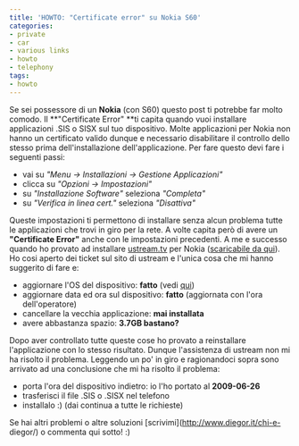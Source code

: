 ```yaml
---
title: 'HOWTO: "Certificate error" su Nokia S60'
categories:
- private
- car
- various links
- howto
- telephony
tags:
- howto
---
```

Se sei possessore di un **Nokia** (con S60) questo post ti potrebbe far molto
comodo. Il **"Certificate Error" **ti capita quando vuoi installare
applicazioni .SIS o SISX sul tuo dispositivo. Molte applicazioni per Nokia non
hanno un certificato valido dunque e necessario disabilitare il controllo
dello stesso prima dell'installazione dell'applicazione. Per fare questo devi
fare i seguenti passi:

  * vai su _"Menu -> Installazioni -> Gestione Applicazioni"_
  * clicca su _"Opzioni -> Impostazioni"_
  * su _"Installazione Software"_ seleziona _"Completa"_
  * su _"Verifica in linea cert."_ seleziona _"Disattiva"_
  

  
Queste impostazioni ti permettono di installare senza alcun problema tutte le
applicazioni che trovi in giro per la rete. A volte capita però di avere un
**"Certificate Error"** anche con le impostazioni precedenti. A me e successo
quando ho provato ad installare [ustream.tv](http://ustream.tv) per Nokia
([scaricabile da qui](http://www.ustream.tv/mobile/broadcaster)). Ho cosi
aperto dei ticket sul sito di ustream e l'unica cosa che mi hanno suggerito di
fare e:

  * aggiornare l'OS del dispositivo: **fatto** (vedi [qui](http://www.diegor.it/2009/08/29/howto-sbrandizzare-il-nokia-e71/))
  * aggiornare data ed ora sul dispositivo: **fatto** (aggiornata con l'ora dell'operatore)
  * cancellare la vecchia applicazione: **mai installata**
  * avere abbastanza spazio: **3.7GB bastano?**
  

  
Dopo aver controllato tutte queste cose ho provato a reinstallare
l'applicazione con lo stesso risultato. Dunque l'assistenza di ustream non mi
ha risolto il problema. Leggendo un po' in giro e ragionandoci sopra sono
arrivato ad una conclusione che mi ha risolto il problema:

  * porta l'ora del dispositivo indietro: io l'ho portato al **2009-06-26**
  * trasferisci il file .SIS o .SISX nel telefono
  * installalo :) (dai continua a tutte le richieste)
  

  
Se hai altri problemi o altre soluzioni [scrivimi](http://www.diegor.it/chi-e-
diegor/) o commenta qui sotto! :)

